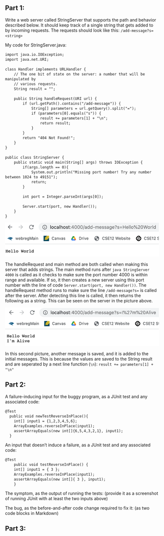 Part 1:
- 
Write a web server called StringServer that supports the path and behavior described below. It should keep track of a single string that gets added to by incoming requests. The requests should look like this: `/add-message?s=<string>`

My code for StringServer.java:
````
import java.io.IOException;
import java.net.URI;

class Handler implements URLHandler {
    // The one bit of state on the server: a number that will be manipulated by
    // various requests.
    String result = "";

    public String handleRequest(URI url) {
        if (url.getPath().contains("/add-message")) {
            String[] parameters = url.getQuery().split("=");
            if (parameters[0].equals("s")) {
                result += parameters[1] + "\n";
                return result;
            }
        }
        return "404 Not Found!";
    }
}

public class StringServer {
    public static void main(String[] args) throws IOException {
        if(args.length == 0){
            System.out.println("Missing port number! Try any number between 1024 to 49151");
            return;
        }

        int port = Integer.parseInt(args[0]);

        Server.start(port, new Handler());
    }
}
````

![](FirstLine.png)

The handleRequest and main method are both called when making this server that adds strings. 
The main method runs after `java StringServer 4000` is called as it checks to make sure the port number 4000 is within range and available. If so, it then creates a new server using this port number with the line of code `Server.start(port, new Handler())`.
The handleRequest method runs to make sure the line `/add-message?s=` is called after the server. After detecting this line is called, it then returns the following as a string. This can be seen on the server in the picture above.



![](SecondLine.png)

In this second picture, another message is saved, and it is added to the initial messages. This is because the values are saved to the String result and are seperated by a next line function (`\n`): `result += parameters[1] + "\n"`


Part 2:
- 

A failure-inducing input for the buggy program, as a JUnit test and any associated code:
````
@Test
  public void newTestReverseInPlace(){
    int[] input1 = {1,2,3,4,5,6};
    ArrayExamples.reverseInPlace(input1);
    assertArrayEquals(new int[]{6,5,4,3,2,1}, input1);
  }
````
An input that doesn’t induce a failure, as a JUnit test and any associated code: 
````
@Test 
	public void testReverseInPlace() {
    int[] input1 = { 3 };
    ArrayExamples.reverseInPlace(input1);
    assertArrayEquals(new int[]{ 3 }, input1);
	}
````

The symptom, as the output of running the tests: (provide it as a screenshot of running JUnit with at least the two inputs above)

The bug, as the before-and-after code change required to fix it: (as two code blocks in Markdown)

Part 3:
- 


